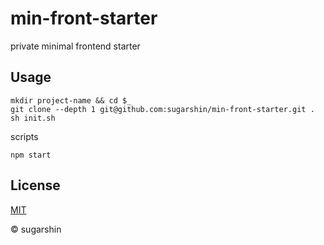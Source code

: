 # min-front-starter

private minimal frontend starter

## Usage

```shell
mkdir project-name && cd $_
git clone --depth 1 git@github.com:sugarshin/min-front-starter.git .
sh init.sh
```

scripts

```shell
npm start
```

## License

[MIT](http://sugarshin.mit-license.org/)

© sugarshin
